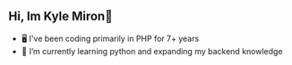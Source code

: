 ## Hi, Im Kyle Miron👋

- 🖥️ I've been coding primarily in PHP for 7+ years
- 🌱 I’m currently learning python and expanding my backend knowledge
